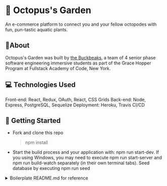 # 🐙 Octopus's Garden

An e-commerce platform to connect you and your fellow octopodes with fun, pun-tastic aquatic plants.

[octopus's garden]: https://octopuss-garden.myherokuapp.com

## 🐙About

Octopus's Garden was built by <a href="https://github.com/The-Buckbeaks">the Buckbeaks</a>, a team of 4 senior phase software engineering immersive students as part of the Grace Hopper Program at Fullstack Academy of Code, New York.

## 💻 Technologies Used

Front-end: React, Redux, OAuth, React, CSS Grids
Back-end: Node, Express, PostgreSQL, Sequelize
Deployment: Heroku, Travis CI/CD

## 🌱 Getting Started

* Fork and clone this repo

  > npm install

* Start the build process and your application with: npm run start-dev. If you using Windows, you may need to execute npm run start-server and npm run build-watch separately (in their own terminal tabs).
  Seed database by executing npm run seed

<details>
<summary>Boilerplate README.md for reference</summary>

* Update project name and description in `package.json` and
  `.travis.yml` files
* `npm install`
* Create two postgres databases (`MY_APP_NAME` should match the `name`
  parameter in `package.json`):

```
export MY_APP_NAME=boilermaker
createdb $MY_APP_NAME
createdb $MY_APP_NAME-test
```

* By default, running `npm test` will use `boilermaker-test`, while
  regular development uses `boilermaker`
* Create a file called `secrets.js` in the project root
  * This file is listed in `.gitignore`, and will _only_ be required
    in your _development_ environment
  * Its purpose is to attach the secret environment variables that you
    will use while developing
  * However, it's **very** important that you **not** push it to
    Github! Otherwise, _prying eyes_ will find your secret API keys!
  * It might look like this:

```
process.env.GOOGLE_CLIENT_ID = 'hush hush'
process.env.GOOGLE_CLIENT_SECRET = 'pretty secret'
process.env.GOOGLE_CALLBACK = '/auth/google/callback'
```

### OAuth

* To use OAuth with Google, complete the steps above with a real client
  ID and client secret supplied from Google
  * You can get them from the [Google APIs dashboard][google-apis].

[google-apis]: https://console.developers.google.com/apis/credentials

## Linting

Linters are fundamental to any project. They ensure that your code
has a consistent style, which is critical to writing readable code.

Boilermaker comes with a working linter (ESLint, with
`eslint-config-fullstack`) "out of the box." However, everyone has
their own style, so we recommend that you and your team work out yours
and stick to it. Any linter rule that you object to can be "turned
off" in `.eslintrc.json`. You may also choose an entirely different
config if you don't like ours:

* [Standard style guide](https://standardjs.com/)
* [Airbnb style guide](https://github.com/airbnb/javascript)
* [Google style guide](https://google.github.io/styleguide/jsguide.html)

## Start

Running `npm run start-dev` will make great things happen!

If you want to run the server and/or `webpack` separately, you can also
`npm run start-server` and `npm run build-client`.

From there, just follow your bliss.

## Deployment

Ready to go world wide? Here's a guide to deployment! There are two
supported ways to deploy in Boilermaker:

* automatically, via continuous deployment with Travis.
* "manually", from your local machine via the `deploy` script.

Either way, you'll need to set up your deployment server to start.
The steps below are also covered in the CI/CD workshop.

### Heroku

1.  Set up the [Heroku command line tools][heroku-cli]
2.  `heroku login`
3.  Add a git remote for heroku:

[heroku-cli]: https://devcenter.heroku.com/articles/heroku-cli

* **If you are creating a new app...**

  1.  `heroku create` or `heroku create your-app-name` if you have a
      name in mind.
  2.  `heroku addons:create heroku-postgresql:hobby-dev` to add
      ("provision") a postgres database to your heroku dyno

* **If you already have a Heroku app...**

  1.  `heroku git:remote your-app-name` You'll need to be a
      collaborator on the app.

### Travis

_**NOTE**_ that this step assumes that Travis-CI is already testing your code.
Continuous Integration is not about testing per se – it's about _continuously
integrating_ your changes into the live application, instead of periodically
_releasing_ new versions. CI tools can not only test your code, but then
automatically deploy your app. This is known as Continuous Deployment.
Boilermaker comes with a `.travis.yml` configuration almost ready for
continuous deployment; follow these steps to the job.

1.  Run the following commands to create a new branch:

```
git checkout master
git pull
git checkout -b f/travis-deploy
```

2.  Run the following script to finish configuring `travis.yml` :
    `npm run heroku-token`
    This will use your `heroku` CLI (that you configured previously, if
    not then see [above](#Heroku)) to generate an authentication token. It
    will then use `openssl` to encrypt this token using a public key that
    Travis has generated for you. It will then update your `.travis.yml`
    file with the encrypted value to be sent with the `secure` key under
    the `api_key`.
3.  Run the following commands to commit these changes

```
git add .travis.yml
git commit -m 'travis: activate deployment'
git push -u origin f/travis-deploy
```

4.  Make a Pull Request for the new branch, get it approved, and merge it into
    the master branch.

_**NOTE**_ that this script depends on your local `origin` Git remote matching
your GitHub URL, and your local `heroku` remote matching the name of your
Heroku app. This is only an issue if you rename your GitHub organization,
repository name or Heroku app name. You can update these values using
`git remote` and its related commands.

#### Travis CLI

There is a procedure to complete the above steps by installing the official
[Travis CLI tools][travis-cli]. This requires a recent Ruby, but this step
should not be, strictly speaking, necessary. Only explore this option when the
above has failed.

[travis-cli]: https://github.com/travis-ci/travis.rb#installation

That's it! From now on, whenever `master` is updated on GitHub, Travis
will automatically push the app to Heroku for you.

### Cody's own deploy script

Your local copy of the application can be pushed up to Heroku at will,
using Boilermaker's handy deployment script:

1.  Make sure that all your work is fully committed and merged into your
    master branch on Github.
2.  If you currently have an existing branch called "deploy", delete
    it now (`git branch -d deploy`). We will use a dummy branch
    with the name `deploy` (see below), so and the script below will error if a
    branch with that name already exists.
3.  `npm run deploy`
    _ this will cause the following commands to happen in order:
    _ `git checkout -b deploy`: checks out a new branch called
    `deploy`. Note that the name `deploy` here is not magical, but it needs
    to match the name of the branch we specify when we push to our `heroku`
    remote.
    _ `webpack -p`: webpack will run in "production mode"
    _ `git add -f public/bundle.js public/bundle.js.map`: "force" add
    these files which are listed in `.gitignore`.
    _ `git commit --allow-empty -m 'Deploying'`: create a commit, even
    if nothing changed
    _ `git push --force heroku deploy:master`: push your local
    `deploy` branch to the `master` branch on `heroku`
    _ `git checkout master`: return to your master branch
    _ `git branch -D deploy`: remove the deploy branch

Now, you should be deployed!

Why do all of these steps? The big reason is because we don't want our
production server to be cluttered up with dev dependencies like
`webpack`, but at the same time we don't want our development
git-tracking to be cluttered with production build files like
`bundle.js`! By doing these steps, we make sure our development and
production environments both stay nice and clean!

</details>
